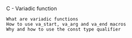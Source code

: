 C - Variadic function

    What are variadic functions
    How to use va_start, va_arg and va_end macros
    Why and how to use the const type qualifier

